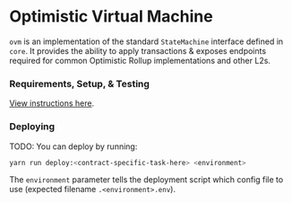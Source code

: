 # Optimistic Virtual Machine
`ovm` is an implementation of the standard `StateMachine` interface defined in `core`. It provides the ability to apply transactions & exposes endpoints required for common Optimistic Rollup implementations and other L2s.

### Requirements, Setup, & Testing
[View instructions here]('../../README.md').

### Deploying
TODO: You can deploy by running:

```sh
yarn run deploy:<contract-specific-task-here> <environment>
```

The `environment` parameter tells the deployment script which config file to use (expected filename `.<environment>.env`).

